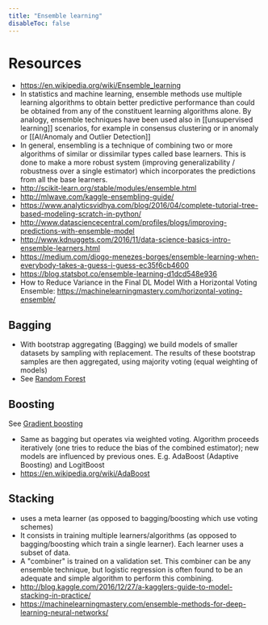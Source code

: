```yaml
---
title: "Ensemble learning"
disableToc: false 
---
```


# Resources
- https://en.wikipedia.org/wiki/Ensemble_learning
- In statistics and machine learning, ensemble methods use multiple learning algorithms to obtain better predictive performance than could be obtained from any of the constituent learning algorithms alone. By analogy, ensemble techniques have been used also in [[unsupervised learning]] scenarios, for example in consensus clustering or in anomaly or [[AI/Anomaly and Outlier Detection]]
- In general, ensembling is a technique of combining two or more algorithms of similar or dissimilar types called base learners. This is done to make a more robust system (improving generalizability / robustness over a single estimator) which incorporates the predictions from all the base learners.
- http://scikit-learn.org/stable/modules/ensemble.html
- http://mlwave.com/kaggle-ensembling-guide/
- https://www.analyticsvidhya.com/blog/2016/04/complete-tutorial-tree-based-modeling-scratch-in-python/
- http://www.datasciencecentral.com/profiles/blogs/improving-predictions-with-ensemble-model
- http://www.kdnuggets.com/2016/11/data-science-basics-intro-ensemble-learners.html
- https://medium.com/diogo-menezes-borges/ensemble-learning-when-everybody-takes-a-guess-i-guess-ec35f6cb4600
- https://blog.statsbot.co/ensemble-learning-d1dcd548e936
- How to Reduce Variance in the Final DL Model With a Horizontal Voting Ensemble: https://machinelearningmastery.com/horizontal-voting-ensemble/

## Bagging
- With bootstrap aggregating (Bagging) we build models of smaller datasets by sampling with replacement. The results of these bootstrap samples are then aggregated, using majority voting (equal weighting of models)
- See [Random Forest](Random%20Forest.md)

## Boosting
See [Gradient boosting](Gradient%20boosting.md)
- Same as bagging but operates via weighted voting. Algorithm proceeds iteratively (one tries to reduce the bias of the combined estimator); new models are influenced by previous ones. E.g. AdaBoost (Adaptive Boosting) and LogitBoost
- https://en.wikipedia.org/wiki/AdaBoost

## Stacking
- uses a meta learner (as opposed to bagging/boosting which use voting schemes)
- It consists in training multiple learners/algorithms (as opposed to bagging/boosting which train a single learner).  Each learner uses a subset of data. 
- A "combiner" is trained on a validation set. This combiner can be any ensemble technique, but logistic regression is often found to be an adequate and simple algorithm to perform this combining.
- http://blog.kaggle.com/2016/12/27/a-kagglers-guide-to-model-stacking-in-practice/
- https://machinelearningmastery.com/ensemble-methods-for-deep-learning-neural-networks/